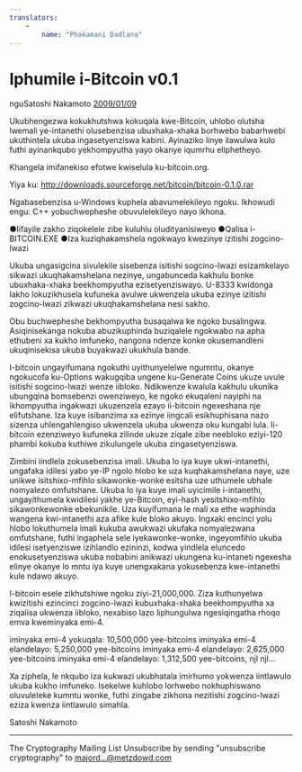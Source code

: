 ```yaml
---
translators: 
    - 
        name: "Phakamani Dadlana"
---
```

# Iphumile i-Bitcoin v0.1

nguSatoshi Nakamoto [2009/01/09](https://web.archive.org/web/20190604064539/https://www.mail-archive.com/cryptography@metzdowd.com/msg10142.html)

<LanguageDropdown/>

Ukubhengezwa kokukhutshwa kokuqala kwe-Bitcoin, uhlobo olutsha lwemali ye-intanethi 
olusebenzisa ubuxhaka-xhaka borhwebo babarhwebi ukuthintela ukuba ingasetyenziswa 
kabini. Ayinaziko linye ilawulwa kulo futhi ayinankqubo yekhompyutha yayo okanye iqumrhu 
eliphetheyo. 
 
Khangela imifanekiso efotwe kwiselula ku-bitcoin.org. 
 
Yiya ku: http://downloads.sourceforge.net/bitcoin/bitcoin-0.1.0.rar 

Ngabasebenzisa u-Windows kuphela abavumelekileyo ngoku. Ikhowudi engu: C++ 
yobuchwepheshe obuvulelekileyo nayo ikhona. 
 
●Iifayile zakho ziqokelele zibe kuluhlu oludityanisiweyo 
●Qalisa i- BITCOIN.EXE 
●Iza kuziqhakamshela ngokwayo kwezinye izitishi zogcino-lwazi 
 
Ukuba ungasigcina sivulekile sisebenza isitishi sogcino-lwazi esizamkelayo sikwazi 
ukuqhakamshelana nezinye, ungabunceda kakhulu bonke ubuxhaka-xhaka 
beekhompyutha ezisetyenziswayo. U-8333 kwidonga lakho lokuzikhusela kufuneka avulwe 
ukwenzela ukuba ezinye izitishi zogcino-lwazi zikwazi ukuqhakamshelana nesi sakho. 
 
Obu buchwepheshe bekhompyutha busaqalwa ke ngoko busalingwa. Asiqinisekanga 
nokuba abuzikuphinda buziqalele ngokwabo na apha ethubeni xa kukho imfuneko, 
nangona ndenze konke okusemandleni ukuqinisekisa ukuba buyakwazi ukukhula bande.  
 
I-bitcoin ungayifumana ngokuthi uyithunyelelwe ngumntu, okanye ngokucofa ku-Options 
wakugqiba ungene ku-Generate Coins ukuze uvule isitishi sogcino-lwazi wenze iibloko. 
Ndikwenze kwalula kakhulu ukunika ubungqina bomsebenzi owenziweyo, ke ngoko 
ekuqaleni nayiphi na ikhompyutha ingakwazi ukuzenzela ezayo ii-bitcoin ngexeshana nje 
elifutshane. Iza kuye isibanzima xa ezinye iingcali esikhuphisana nazo sizenza 
uhlengahlengiso ukwenzela ukuba ukwenza oku kungabi lula. Ii-bitcoin ezenziweyo 
kufuneka zilinde ukuze ziqale zibe neebloko eziyi-120 phambi kokuba kuthiwe zikulungele 
ukuba zingasetyenziswa.  
 
Zimbini iindlela zokusebenzisa imali. Ukuba lo iya kuye ukwi-intanethi, ungafaka idilesi yabo 
ye-IP ngolo hlobo ke uza kuqhakamshelana naye, uze unikwe isitshixo-mfihlo 
sikawonke-wonke esitsha uze uthumele ubhale nomyalezo omfutshane. Ukuba lo iya kuye 
imali uyicimile i-intanethi, ungayithumela kwidilesi yakhe ye-Bitcoin, eyi-hash 
yesitshixo-mfihlo sikawonkewonke ebekunikile. Uza kuyifumana le mali xa ethe waphinda 
wangena kwi-intanethi aza afike kule bloko akuyo. Ingxaki encinci yolu hlobo lokuthumela 
imali kukuba awukwazi ukufaka nomyalezwana omfutshane, futhi ingaphela sele 
iyekawonke-wonke, ingeyomfihlo ukuba idilesi isetyenziswe izihlandlo ezininzi, kodwa 
yindlela eluncedo enokusetyenziswa ukuba nobabini anikwazi ukungena ku-intaneti 
ngexesha elinye okanye lo mntu iya kuye unengxakana yokusebenza kwe-intanethi kule 
ndawo akuyo.

I-bitcoin esele zikhutshiwe ngoku ziyi-21,000,000. Ziza kuthunyelwa kwizitishi ezincinci 
zogcino-lwazi kubuxhaka-xhaka beekhompyutha xa ziqalisa ukwenza iibloko, nexabiso 
lazo liphungulwa ngesiqingatha rhoqo emva kweminyaka emi-4. 
 
iminyaka emi-4 yokuqala: 10,500,000 yee-bitcoins 
iminyaka emi-4 elandelayo: 5,250,000 yee-bitcoins 
iminyaka emi-4 elandelayo: 2,625,000 yee-bitcoins 
iminyaka emi-4 elandelayo: 1,312,500 yee-bitcoins, njl njl... 
 
Xa ziphela, le nkqubo iza kukwazi ukubhatala imirhumo yokwenza iintlawulo ukuba kukho 
imfuneko. Isekelwe kuhlobo lorhwebo nokhuphiswano oluvuleleke kumntu wonke, futhi 
zingabe zikhona nezitishi zogcino-lwazi eziza kwenza iintlawulo simahla.  

Satoshi Nakamoto

---------------------------------------------------------------------
The Cryptography Mailing List
Unsubscribe by sending "unsubscribe cryptography" to majord...@metzdowd.com

